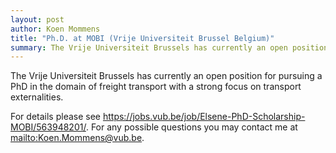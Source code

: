 ```yaml
---
layout: post
author: Koen Mommens
title: "Ph.D. at MOBI (Vrije Universiteit Brussel Belgium)"
summary: The Vrije Universiteit Brussels has currently an open position for pursuing a PhD in the domain of freight transport with a strong focus on transport externalities. 
---
```


The Vrije Universiteit Brussels has currently an open position for pursuing a PhD in the domain of freight transport with a strong focus on transport externalities. 

For details please see
<https://jobs.vub.be/job/Elsene-PhD-Scholarship-MOBI/563948201/>. For any possible questions you may contact me at <mailto:Koen.Mommens@vub.be>.

